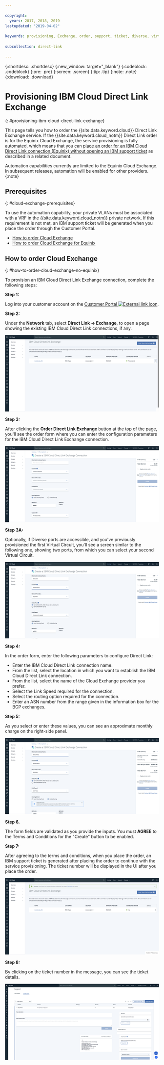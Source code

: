 ```yaml
---

copyright:
  years: 2017, 2018, 2019
lastupdated: "2019-04-02"

keywords: provisioning, Exchange, order, support, ticket, diverse, virtual circuit, parameters, Terms and Conditions

subcollection: direct-link

---
```


{:shortdesc: .shortdesc}
{:new_window: target="_blank"}
{:codeblock: .codeblock}
{:pre: .pre}
{:screen: .screen}
{:tip: .tip}
{:note: .note}
{:download: .download}

# Provisioning IBM Cloud Direct Link Exchange
{: #provisioning-ibm-cloud-direct-link-exchange}

This page tells you how to order the {{site.data.keyword.cloud}} Direct Link Exchange service. If the {{site.data.keyword.cloud_notm}} Direct Link order is for the Equinix Cloud Exchange, the service provisioning is fully automated, which means that you can [place an order for an IBM Cloud Direct Link connection (Equinix) without opening an IBM support ticket](/docs/infrastructure/direct-link?topic=direct-link-provisioning-ibm-cloud-direct-link-exchange-for-equinix) as described in a related document.

Automation capabilities currently are limited to the Equinix Cloud Exchange. In subsequent releases, automation will be enabled for other providers.
{:note}

## Prerequisites
{: #cloud-exchange-prerequisites}

To use the automation capability, your private VLANs must be associated with a VRF in the {{site.data.keyword.cloud_notm}} private network. If this requirement is not met, an IBM support ticket will be generated when you place the order through the Customer Portal.

 * [How to order Cloud Exchange](#how-to-order-cloud-exchange-no-equinix)
 * [How to order Cloud Exchange for Equinix](/docs/infrastructure/direct-link?topic=direct-link-provisioning-ibm-cloud-direct-link-exchange-for-equinix)

## How to order Cloud Exchange
{: #how-to-order-cloud-exchange-no-equinix}

To provision an IBM Cloud Direct Link Exchange connection, complete the following steps:

**Step 1:**

Log into your customer account on the [Customer Portal ![External link icon](../../icons/launch-glyph.svg "External link icon")](https://cloud.ibm.com/).

**Step 2:**

Under the **Network** tab, select **Direct Link -> Exchange**, to open a page showing the existing IBM Cloud Direct Link connections, if any.

![Step 2](/images/pup_exchange_list.png)

**Step 3:**

After clicking the **Order Direct Link Exchange** button at the top of the page, you'll see the order form where you can enter the configuration parameters for the IBM Cloud Direct Link Exchange connection.

![Step 3](/images/pup_exchange_create_default.png)

**Step 3A:**

Optionally, if Diverse ports are accessible, and you've previously provisioned the first Virtual Circuit, you'll see a screen similar to the following one, showing two ports, from which you can select your second Virtual Circuit.

![2-port-image](/images/pup_exchange_create_ports.png)

**Step 4:**

In the order form, enter the following parameters to configure Direct Link:
  * Enter the IBM Cloud Direct Link connection name.
  * From the list, select the location in which you want to establish the IBM Cloud Direct Link connection.
  * From the list, select the name of the Cloud Exchange provider you prefer.
  * Select the Link Speed required for the connection.
  * Select the routing option required for the connection.
  * Enter an ASN number from the range given in the information box for the BGP exchanges.

**Step 5:**

As you select or enter these values, you can see an approximate monthly charge on the right-side panel.

![Step 4-5](/images/pup_exchange_create_prices.png)

**Step 6.**

The form fields are validated as you provide the inputs. 
You must **AGREE** to the Terms and Conditions for the "Create" button to be enabled.

**Step 7:**

After agreeing to the terms and conditions, when you place the order, an IBM support ticket is generated after placing the order to continue with the service provisioning. The ticket number will be displayed in the UI after you place the order. 

![Step NE1](/images/pup_exchange_ticket_notification.png)

**Step 8:**

By clicking on the ticket number in the message, you can see the ticket details.

![Step NE2](/images/pup_exchange_ticket_details.png)
